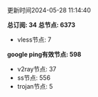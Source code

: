 更新时间2024-05-28 11:14:40

**总订阅: 34**
**总节点: 6373**
- vless节点: 7

**google ping有效节点: 598**
- v2ray节点: 37
- ss节点: 556
- trojan节点: 5
